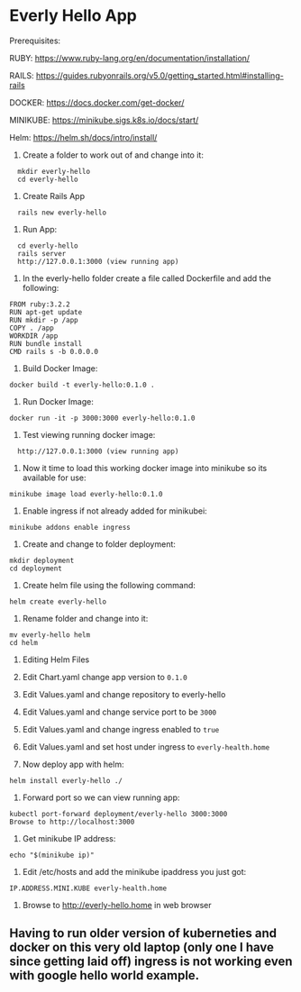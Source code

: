 # Everly Hello App

Prerequisites:

RUBY: https://www.ruby-lang.org/en/documentation/installation/

RAILS: https://guides.rubyonrails.org/v5.0/getting_started.html#installing-rails

DOCKER: https://docs.docker.com/get-docker/

MINIKUBE: https://minikube.sigs.k8s.io/docs/start/

Helm:  https://helm.sh/docs/intro/install/


1. Create a folder to work out of and change into it:
```
  mkdir everly-hello
  cd everly-hello
```
1. Create Rails App
```
  rails new everly-hello
```
1. Run App:
```
  cd everly-hello
  rails server
  http://127.0.0.1:3000 (view running app)
```
1. In the everly-hello folder create a file called Dockerfile and add the following:
```
FROM ruby:3.2.2
RUN apt-get update
RUN mkdir -p /app
COPY . /app
WORKDIR /app
RUN bundle install
CMD rails s -b 0.0.0.0
```
1. Build Docker Image:
```
docker build -t everly-hello:0.1.0 .
```
1. Run Docker Image:
```
docker run -it -p 3000:3000 everly-hello:0.1.0
```
1. Test viewing running docker image:
```
  http://127.0.0.1:3000 (view running app)
```
1. Now it time to load this working docker image into minikube so its available for use:
```
minikube image load everly-hello:0.1.0
```
1. Enable ingress if not already added for minikubei:
```
minikube addons enable ingress
```
1. Create and change to folder deployment:
```
mkdir deployment
cd deployment
```
1. Create helm file using the following command:
```
helm create everly-hello
```
1. Rename folder and change into it:
```
mv everly-hello helm
cd helm
```
1. Editing Helm Files
  1. Edit Chart.yaml change app version to ```0.1.0```
  2. Edit Values.yaml and change repository to everly-hello
  3. Edit Values.yaml and change service port to be ```3000```
  4. Edit Values.yaml and change ingress enabled to ```true```
  5. Edit Values.yaml and set host under ingress to ```everly-health.home```

1. Now deploy app with helm:
```
helm install everly-hello ./
```
1. Forward port so we can view running app:
```
kubectl port-forward deployment/everly-hello 3000:3000
Browse to http://localhost:3000
```
1. Get minikube IP address:
```
echo "$(minikube ip)"
```
1. Edit /etc/hosts and add the minikube ipaddress you just got:
```
IP.ADDRESS.MINI.KUBE everly-health.home
```
1. Browse to http://everly-hello.home in web browser

## Having to run older version of kuberneties and docker on this very old laptop (only one I have since getting laid off) ingress is not working even with google hello world example.

